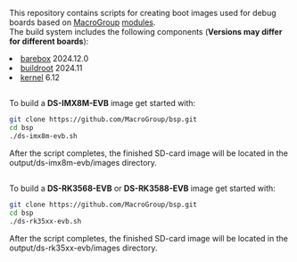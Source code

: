 This repository contains scripts for creating boot images used for debug boards based on <a href="https://macrogroup.ru/">MacroGroup</a> <a href="https://diasom.ru/">modules</a>.<br>
The build system includes the following components (<b>Versions may differ for different boards</b>):
<li><a href="https://barebox.org/">barebox</a> 2024.12.0</li>
<li><a href="https://buildroot.org/">buildroot</a> 2024.11</li>
<li><a href="https://kernel.org/">kernel</a> 6.12</li>

##
To build a <b>DS-IMX8M-EVB</b> image get started with:
```bash
git clone https://github.com/MacroGroup/bsp.git
cd bsp
./ds-imx8m-evb.sh
```
After the script completes, the finished SD-card image will be located in the output/ds-imx8m-evb/images directory.

##
To build a <b>DS-RK3568-EVB</b> or <b>DS-RK3588-EVB</b> image get started with:
```bash
git clone https://github.com/MacroGroup/bsp.git
cd bsp
./ds-rk35xx-evb.sh
```
After the script completes, the finished SD-card image will be located in the output/ds-rk35xx-evb/images directory.

##
